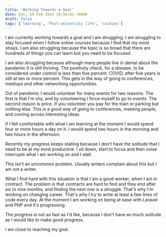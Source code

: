 ```yaml
---
title: 'Working Towards a Goal'
date: Sun, 19 Feb 2023 19:56:01 +0000
draft: false
tags: ['learning', 'Post-university life', 'studies']
---
```


I am currently working towards a goal and I am struggling. I am struggling to stay focused when I follow online courses because I find that my mind strays. I am also struggling because the topic is so broad that there are hundreds of things you can learn but you need to be focused.

I am also struggling because although many people live in denial about the pandemic it is still thriving. The positivity check, for a disease, to be considered under control is less than five percent. COVID, after five years is still at ten or more percent. This gets in the way of going to conferences, meetups and other networking opportunities.

Out of pandemic I would volunteer for many events for two reasons. The first is that I'm shy, and by volunteering I force myself to go to events. The second reason is price. If you volunteer you pay for the train or parking but nothing else. This is a good way of going to conferences, meeting people, and coming across interesting ideas.

If I felt comfortable with what I am learning at the moment I would spend four or more hours a day on it. I would spend two hours in the morning and two hours in the afternoon.

Recently my progress keeps stalling because I don't have the solitude that I need to be at my most productive. I sit down, start to focus and then noise interrupts what I am working on and I stall.

This isn't an uncommon problem. Usually writers complain about this but I am not a writer.

What I find hard with this situation is that I am a good worker, when I am in contract. The problem is that contracts are hard to find and they end after six to nine months, and finding the next one is a struggle. That's why I'm working on changing career. That's why I try to write at least a few lines of code every day. At the moment I am working on being at ease with Laravel and PHP and it's progressing.

The progress is not as fast as I'd like, because I don't have as much solitude as I would like to make good progress.

I am close to reaching my goal.